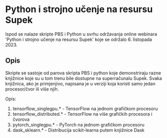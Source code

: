 # Python i strojno učenje na resursu Supek

  Ispod se nalaze skripte PBS i Python u svrhu održavanja online webinara
  'Python i strojno učenje na resursu Supek' koje se održalo 6. listopada 2023.

## Opis

  Skripte se sastoje od parova skripta PBS i python koje demonstriraju razne
  knjižnice koje su u tom trenu bile dostupne na superračunalu Supek. Svaka
  knjižnica, ako je primjenjivo, napisana je u verziji koja koristi samo jedan
  procesor/čvor ili više njih.

  Opis:
  1. tensorflow_singlegpu.* - TensorFlow na jednom grafičkom procesoru
  1. tensorflow_distributed.* - TensorFlow na više grafičkih procesora i čvorova
  1. pytorch_singlegpu.* - PyTorch na jednom grafičkom procesoru
  1. dask_sklearn.* - Distribucija scikit-learna putem knjižnice Dask
